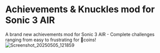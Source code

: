 # Achievements & Knuckles mod for Sonic 3 AIR
A brand new achievements mod for Sonic 3 AIR - Complete challenges ranging from easy to frustrating for coins! 
![Screenshot_20250505_121859](https://github.com/user-attachments/assets/b6f6b30a-28ad-4b46-833c-bbd1037a1265)
